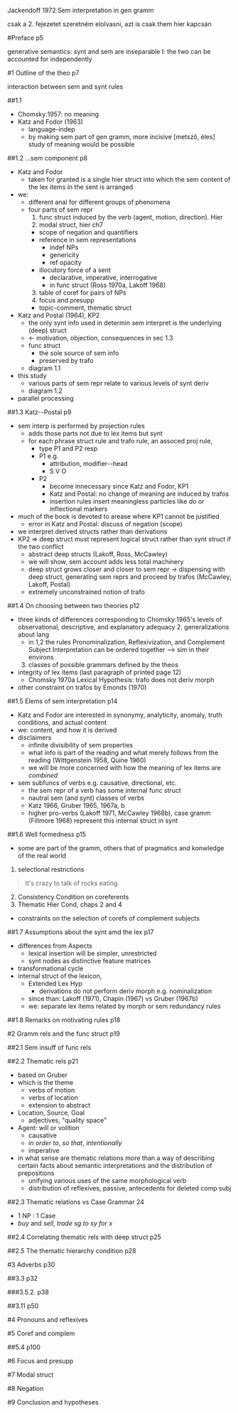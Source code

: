 Jackendoff
1972
Sem interpretation in gen gramm

csak a 2. fejezetet szeretném elolvasni, azt is csak them hier kapcsán

#Preface p5

generative semantics: synt and sem are inseparable
I: the two can be accounted for independently

#1 Outline of the theo p7

interaction between sem and synt rules

##1.1

* Chomsky:1957: no meaning
* Katz and Fodor (1963)
  * language-indep
  * by making sem part of gen gramm, more incisive [metsző, éles] study of
    meaning would be possible

##1.2 ...sem component p8

* Katz and Fodor
  * taken for granted is a single hier struct into which the sem content of the
    lex items in the sent is arranged
* we: 
  * different anal for different groups of phenomena
  * four parts of sem repr
    1. func struct induced by the verb (agent, motion, direction). Hier
    2. modal struct, hier ch7 
      * scope of negation and quantifiers
      * reference in sem representations 
        * indef NPs
        * genericity
        * ref opacity
      * illocutory force of a sent 
        * declarative, imperative, interrogative
        * in func struct (Ross 1970a, Lakoff 1968)
    3. table of coref for pairs of NPs
    4. focus and presupp
      * topic-comment, thematic struct
* Katz and Postal (1964), KP2
  * the only synt info used in determin sem interpret is the underlying (deep)
    struct
  * <- motivation, objection, consequences in sec 1.3
  * func struct 
    * the sole source of sem info
    * preserved by trafo
  * diagram 1.1
* this study
  * various parts of sem repr relate to various levels of synt deriv
  * diagram 1.2
* parallel processing

##1.3 Katz--Postal p9

* sem interp is performed by projection rules
  * adds those parts not due to lex items but synt
  * for each phrase struct rule and trafo rule, an assoced proj rule, 
    * type P1 and P2 resp
    * P1 e.g. 
      * attribution, modifier--head
      * S V O
    * P2 
      * become innecessary since Katz and Fodor, KP1
      * Katz and Postal: no change of meaning are induced by trafos
      * insertion rules insert meaningless particles like _do_ or inflectional
        markers 
* much of the book is devoted to arease where KP1 cannot be justified
  * error in Katz and Postal: discuss of negation (scope)
* we interpret derived structs rather than derivations
* KP2 => deep struct must represent logical struct rather than synt struct if
  the two conflict
  * abstract deep structs (Lakoff, Ross, McCawley)
  * we will show, sem account adds less total machinery
  * deep struct grows closer and closer to sem repr -> dispensing with deep
    struct, generating sem reprs and proceed by trafos (McCawley, Lakoff,
    Postal)
  * extremely unconstrained notion of trafo

##1.4 On choosing between two theories p12

* three kinds of differences corresponding to Chomsky:1965's levels of
  observational, descriptive, and explanatory adequacy
  2. generalizations about lang
    * in 1,2 the rules Pronominalization, Reflexivization, and Complement
      Subject Interpretation can be ordered together --> sim in their environs
  3. classes of possible grammars defined by the theos
* integrity of lex items (last paragraph of printed page 12)
  * Chomsky 1970a Lexical Hypothesis: trafo does not deriv morph
* other constraint on trafos by Emonds (1970)

##1.5 Elems of sem interpretation p14

* Katz and Fodor are interested in synonymy, analyticity, anomaly, truth
  conditions, and actual content
* we: content, and how it is derived
* disclaimers
  * infinite divisibility of sem properties
  * what info is part of the reading and what merely follows from the reading
    (Wittgenstein 1958, Quine 1960)
  * we will be more concerned with how the meaning of lex items are _combined_
* sem subfuncs of verbs e.g. causative, directional, etc.
  * the sem repr of a verb has some internal func struct
  * nautral sem (and synt) classes of verbs
  * Katz 1966, Gruber 1965, 1967a, b
  * higher pro-verbs (Lakoff 1971, McCawley 1968b), case gramm (Fillmore 1968)
    represent this internal struct in synt

##1.6 Well formedness p15

* some are part of the gramm, others that of pragmatics and konwledge of the
  real world
1. selectional restrictions

> It's crazy to talk of rocks eating.

2. Consistency Condition on coreferents
3. Thematic Hier Cond, chaps 2 and 4
* constraints on the selection of corefs of complement subjects

##1.7 Assumptions about the synt amd the lex p17

* differences from Aspects
  * lexical insertion will be simpler, unrestricted
  * synt nodes as distinctive feature matrices
* transformational cycle
* internal struct of the lexicon, 
  * Extended Lex Hyp
    * derivations do not perform deriv morph e.g. nominalization
  * since than: Lakoff (1971), Chapin (1967) vs Gruber (1967b)
  * we: separate lex items related by morph or sem redundancy rules

##1.8 Remarks on motivating rules p18

#2 Gramm rels and the func struct p19

##2.1 Sem insuff of func rels 

##2.2 Thematic rels p21

* based on Gruber
* which is the theme
  * verbs of motion
  * verbs of location
  * extension to abstract
* Location, Source, Goal
  * adjectives, "quality space"
* Agent: will or volition
  * causative
  * _in order to_, _so that_, _intentionally_
  * imperative
* in what sense are thematic relations more than a  way of describing certain
  facts about semantic interpretations and the distribution of prepositions
  * unifying various uses of the same morphological verb
  * distribution of reflexives, passive, antecedents for deleted comp subj

##2.3 Thematic relations vs Case Grammar 24

* 1 NP : 1 Case
* _buy_ and _sell_, _trade sg to sy for x_

##2.4 Correlating thematic rels with deep struct p25

##2.5 The thematic hierarchy condition p28

#3 Adverbs p30

##3.3 p32

###3.5.2. p38

##3.11 p50

#4 Pronouns and reflexives

#5 Coref and complem

##5.4 p100

#6 Focus and presupp

#7 Modal struct

#8 Negation

#9 Conclusion and hypotheses 
